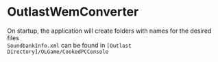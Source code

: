 # OutlastWemConverter
On startup, the application will create folders with names for the desired files<br>
`SoundbankInfo.xml` can be found in `[Outlast Directory]/OLGame/CookedPCConsole`
